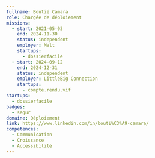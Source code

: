 ```yaml
---
fullname: Boutié Camara
role: Chargée de déploiement
missions:
  - start: 2021-05-03
    end: 2024-11-30
    status: independent
    employer: Malt
    startups:
      - dossierfacile
  - start: 2024-09-12
    end: 2024-12-31
    status: independent
    employer: LittleBig Connection
    startups:
      - compte.rendu.vif
startups:
  - dossierfacile
badges:
  - segur
domaine: Déploiement
link: https://www.linkedin.com/in/bouti%C3%A9-camara/
competences:
  - Communication
  - Croissance
  - Accessibilité
---
```

